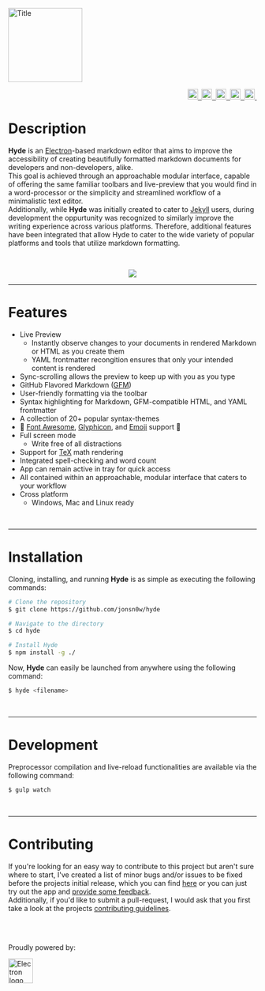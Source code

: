 [<img alt="Title" height="150" src="https://user-images.githubusercontent.com/16360374/31757195-ba3c3b24-b45c-11e7-8d74-4aef9849c473.png"/>](./README.md) 
<br>
<p align="right">   
  <a href="https://travis-ci.org/JonSn0w/Hyde">
    <img alt="Build Status" height="21" src="https://travis-ci.org/JonSn0w/Hyde.svg?branch=master"/>&nbsp;
  </a> 
  <a href="https://codeclimate.com/github/JonSn0w/Hyde">
    <img alt="Code Climate" height="21" src="https://codeclimate.com/github/JonSn0w/Hyde/badges/gpa.svg"/>&nbsp;
  </a>
  <a href="https://david-dm.org/JonSn0w/Hyde">
    <img alt="Dependency Status" height="21" src="https://david-dm.org/JonSn0w/Hyde.svg"/>&nbsp;
  </a>
  <a href="https://badge.fury.io/gh/JonSn0w%2FHyde">
    <img alt="Version" height="21" src="https://badge.fury.io/gh/JonSn0w%2FHyde.svg"/>&nbsp;
  </a>
  <a href="https://www.gnu.org/licenses/">
  <img alt="License" height="21" src="https://img.shields.io/badge/License-GPL%20v3-blue.svg"/>&nbsp;
  </a>
  <!-- <a href="https://electron.atom.io/">
    <img src="https://img.shields.io/badge/powered_by-Electron-blue.svg" height="21" title="Electron"/>&nbsp;
  </a> -->
</p>
  
# Description  
  
  
**Hyde** is an [Electron](http://electron.atom.io)-based markdown editor that aims to improve the accessibility of creating beautifully formatted markdown documents for developers and non-developers, alike.  
This goal is achieved through an approachable modular interface, capable of offering the same familiar toolbars and live-preview that you would find in a word-processor or the simplicity and streamlined workflow of a minimalistic text editor.  
Additionally, while **Hyde** was initially created to cater to [Jekyll](https://jekyllrb.com) users, during development the oppurtunity was recognized to similarly improve the writing experience across various platforms. Therefore, additional features have been integrated that allow Hyde to cater to the wide variety of popular platforms and tools that utilize markdown formatting.
  
<br>

<p align="center">
  <img src="https://user-images.githubusercontent.com/16360374/31935237-2bd9f582-b863-11e7-8db8-08e078bf61fd.png"/>
</p>

-------------------------  

# Features

* Live Preview
  - Instantly observe changes to your documents in rendered Markdown or HTML as you create them
  - YAML frontmatter recongition ensures that only your intended content is rendered
* Sync-scrolling allows the preview to keep up with you as you type
* GitHub Flavored Markdown ([GFM](https://github.github.com/gfm/))
* User-friendly formatting via the toolbar
* Syntax highlighting for Markdown, GFM-compatible HTML, and YAML frontmatter
* A collection of 20+ popular syntax-themes
* :tada: [Font Awesome](http://fontawesome.io), [Glyphicon](http://glyphicons.com/), and [Emoji](https://www.webpagefx.com/tools/emoji-cheat-sheet/) support :tada: 
* Full screen mode
  - Write free of all distractions
* Support for [TeX](https://www.latex-project.org/) math rendering 
* Integrated spell-checking and word count
* App can remain active in tray for quick access
* All contained within an approachable, modular interface that caters to your workflow
* Cross platform
  - Windows, Mac and Linux ready

<br>

-------------------

# Installation

Cloning, installing, and running **Hyde** is as simple as executing the following commands:

```sh
# Clone the repository
$ git clone https://github.com/jonsn0w/hyde

# Navigate to the directory
$ cd hyde

# Install Hyde 
$ npm install -g ./
```

Now, **Hyde** can easily be launched from anywhere using the following command:

```sh
$ hyde <filename>
```
<br>

-------------------

# Development

Preprocessor compilation and live-reload functionalities are available via the following command:

```sh
$ gulp watch
```

<br>

-------------------

# Contributing  

If you're looking for an easy way to contribute to this project but aren't sure where to start, I've created a list of minor bugs and/or issues to be fixed before the projects initial release, which you can find [here](https://github.com/JonSn0w/Hyde/issues?utf8=%E2%9C%93&q=is%3Aissue%20is%3Aopen%20is%3Ahelpwanted) or you can just try out the app and [provide some feedback](https://github.com/JonSn0w/Hyde/issues/new).  
Additionally, if you'd like to submit a pull-request, I would ask that you first take a look at the projects [contributing guidelines](https://github.com/JonSn0w/Hyde/blob/master/docs/CONTRIBUTING.md). 

<br><br>

Proudly powered by:  

[<img alt="Electron logo" height="50" src="http://electron.atom.io/images/electron-logo.svg">](http://electron.atom.io/)
